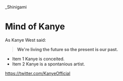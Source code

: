  _Shinigami
 
 # Mind of Kanye
 As Kanye West said:

> **We're living the future so
> the present is our past.**


* Item 1 Kanye is conceited.
* Item 2 Kanye is a spontanious artist.

https://twitter.com/KanyeOfficiaI

